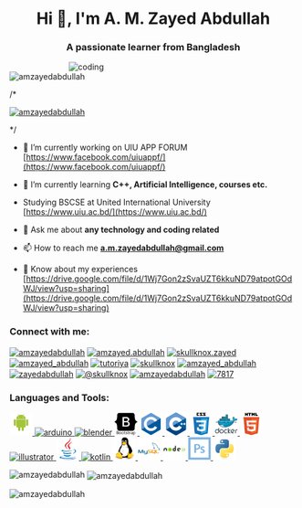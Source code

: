 <h1 align="center">Hi 👋, I'm A. M. Zayed Abdullah</h1>
<h3 align="center">A passionate learner from Bangladesh</h3>

<img align="right" alt="coding" width="400" src="https://media1.giphy.com/media/v1.Y2lkPTc5MGI3NjExMThrdTdpbDB4M2w5bzhqNmd4aGZ2eTZoZXJmYXkzdW9leWtpdW1ibiZlcD12MV9naWZzX3NlYXJjaCZjdD1n/qgQUggAC3Pfv687qPC/giphy.gif">

<p align="left"> <img src="https://komarev.com/ghpvc/?username=amzayedabdullah&label=Profile%20views&color=0e75b6&style=flat" alt="amzayedabdullah" /> </p>

/* <p align="left"> <a href="https://github.com/ryo-ma/github-profile-trophy"><img src="https://github-profile-trophy.vercel.app/?username=amzayedabdullah" alt="amzayedabdullah" /></a> </p> */

- 🔭 I’m currently working on UIU APP FORUM [https://www.facebook.com/uiuappf/](https://www.facebook.com/uiuappf/)

- 🌱 I’m currently learning **C++, Artificial Intelligence, courses etc.**

- Studying BSCSE at United International University [https://www.uiu.ac.bd/](https://www.uiu.ac.bd/)

- 💬 Ask me about **any technology and coding related**

- 📫 How to reach me **a.m.zayedabdullah@gmail.com**

- 📄 Know about my experiences [https://drive.google.com/file/d/1Wj7Gon2zSvaUZT6kkuND79atpotGOdWJ/view?usp=sharing](https://drive.google.com/file/d/1Wj7Gon2zSvaUZT6kkuND79atpotGOdWJ/view?usp=sharing)

<h3 align="left">Connect with me:</h3>
<p align="left">
<a href="https://linkedin.com/in/amzayedabdullah" target="blank"><img align="center" src="https://raw.githubusercontent.com/rahuldkjain/github-profile-readme-generator/master/src/images/icons/Social/linked-in-alt.svg" alt="amzayedabdullah" height="30" width="40" /></a>
<a href="https://fb.com/amzayed.abdullah" target="blank"><img align="center" src="https://raw.githubusercontent.com/rahuldkjain/github-profile-readme-generator/master/src/images/icons/Social/facebook.svg" alt="amzayed.abdullah" height="30" width="40" /></a>
<a href="https://instagram.com/skullknox.zayed" target="blank"><img align="center" src="https://raw.githubusercontent.com/rahuldkjain/github-profile-readme-generator/master/src/images/icons/Social/instagram.svg" alt="skullknox.zayed" height="30" width="40" /></a>
<a href="https://www.behance.net/amzayed_abdullah" target="blank"><img align="center" src="https://raw.githubusercontent.com/rahuldkjain/github-profile-readme-generator/master/src/images/icons/Social/behance.svg" alt="amzayed_abdullah" height="30" width="40" /></a>
<a href="https://www.youtube.com/c/tutoriya" target="blank"><img align="center" src="https://raw.githubusercontent.com/rahuldkjain/github-profile-readme-generator/master/src/images/icons/Social/youtube.svg" alt="tutoriya" height="30" width="40" /></a>
<a href="https://www.codechef.com/users/skullknox" target="blank"><img align="center" src="https://cdn.jsdelivr.net/npm/simple-icons@3.1.0/icons/codechef.svg" alt="skullknox" height="30" width="40" /></a>
<a href="https://www.hackerrank.com/amzayed_abdullah" target="blank"><img align="center" src="https://raw.githubusercontent.com/rahuldkjain/github-profile-readme-generator/master/src/images/icons/Social/hackerrank.svg" alt="amzayed_abdullah" height="30" width="40" /></a>
<a href="https://codeforces.com/profile/zayedabdullah" target="blank"><img align="center" src="https://raw.githubusercontent.com/rahuldkjain/github-profile-readme-generator/master/src/images/icons/Social/codeforces.svg" alt="zayedabdullah" height="30" width="40" /></a>
<a href="https://www.hackerearth.com/@skullknox" target="blank"><img align="center" src="https://raw.githubusercontent.com/rahuldkjain/github-profile-readme-generator/master/src/images/icons/Social/hackerearth.svg" alt="@skullknox" height="30" width="40" /></a>
<a href="https://auth.geeksforgeeks.org/user/amzayedabdullah" target="blank"><img align="center" src="https://raw.githubusercontent.com/rahuldkjain/github-profile-readme-generator/master/src/images/icons/Social/geeks-for-geeks.svg" alt="amzayedabdullah" height="30" width="40" /></a>
<a href="https://discord.gg/7817" target="blank"><img align="center" src="https://raw.githubusercontent.com/rahuldkjain/github-profile-readme-generator/master/src/images/icons/Social/discord.svg" alt="7817" height="30" width="40" /></a>
</p>

<h3 align="left">Languages and Tools:</h3>
<p align="left"> <a href="https://developer.android.com" target="_blank" rel="noreferrer"> <img src="https://raw.githubusercontent.com/devicons/devicon/master/icons/android/android-original-wordmark.svg" alt="android" width="40" height="40"/> </a> <a href="https://www.arduino.cc/" target="_blank" rel="noreferrer"> <img src="https://cdn.worldvectorlogo.com/logos/arduino-1.svg" alt="arduino" width="40" height="40"/> </a> <a href="https://www.blender.org/" target="_blank" rel="noreferrer"> <img src="https://download.blender.org/branding/community/blender_community_badge_white.svg" alt="blender" width="40" height="40"/> </a> <a href="https://getbootstrap.com" target="_blank" rel="noreferrer"> <img src="https://raw.githubusercontent.com/devicons/devicon/master/icons/bootstrap/bootstrap-plain-wordmark.svg" alt="bootstrap" width="40" height="40"/> </a> <a href="https://www.cprogramming.com/" target="_blank" rel="noreferrer"> <img src="https://raw.githubusercontent.com/devicons/devicon/master/icons/c/c-original.svg" alt="c" width="40" height="40"/> </a> <a href="https://www.w3schools.com/cpp/" target="_blank" rel="noreferrer"> <img src="https://raw.githubusercontent.com/devicons/devicon/master/icons/cplusplus/cplusplus-original.svg" alt="cplusplus" width="40" height="40"/> </a> <a href="https://www.w3schools.com/css/" target="_blank" rel="noreferrer"> <img src="https://raw.githubusercontent.com/devicons/devicon/master/icons/css3/css3-original-wordmark.svg" alt="css3" width="40" height="40"/> </a> <a href="https://www.docker.com/" target="_blank" rel="noreferrer"> <img src="https://raw.githubusercontent.com/devicons/devicon/master/icons/docker/docker-original-wordmark.svg" alt="docker" width="40" height="40"/> </a> <a href="https://www.w3.org/html/" target="_blank" rel="noreferrer"> <img src="https://raw.githubusercontent.com/devicons/devicon/master/icons/html5/html5-original-wordmark.svg" alt="html5" width="40" height="40"/> </a> <a href="https://www.adobe.com/in/products/illustrator.html" target="_blank" rel="noreferrer"> <img src="https://www.vectorlogo.zone/logos/adobe_illustrator/adobe_illustrator-icon.svg" alt="illustrator" width="40" height="40"/> </a> <a href="https://www.java.com" target="_blank" rel="noreferrer"> <img src="https://raw.githubusercontent.com/devicons/devicon/master/icons/java/java-original.svg" alt="java" width="40" height="40"/> </a> <a href="https://kotlinlang.org" target="_blank" rel="noreferrer"> <img src="https://www.vectorlogo.zone/logos/kotlinlang/kotlinlang-icon.svg" alt="kotlin" width="40" height="40"/> </a> <a href="https://www.linux.org/" target="_blank" rel="noreferrer"> <img src="https://raw.githubusercontent.com/devicons/devicon/master/icons/linux/linux-original.svg" alt="linux" width="40" height="40"/> </a> <a href="https://www.mysql.com/" target="_blank" rel="noreferrer"> <img src="https://raw.githubusercontent.com/devicons/devicon/master/icons/mysql/mysql-original-wordmark.svg" alt="mysql" width="40" height="40"/> </a> <a href="https://nodejs.org" target="_blank" rel="noreferrer"> <img src="https://raw.githubusercontent.com/devicons/devicon/master/icons/nodejs/nodejs-original-wordmark.svg" alt="nodejs" width="40" height="40"/> </a> <a href="https://www.photoshop.com/en" target="_blank" rel="noreferrer"> <img src="https://raw.githubusercontent.com/devicons/devicon/master/icons/photoshop/photoshop-line.svg" alt="photoshop" width="40" height="40"/> </a> <a href="https://www.python.org" target="_blank" rel="noreferrer"> <img src="https://raw.githubusercontent.com/devicons/devicon/master/icons/python/python-original.svg" alt="python" width="40" height="40"/> </a> </p>

<p><img align="left" src="https://github-readme-stats.vercel.app/api/top-langs?username=amzayedabdullah&show_icons=true&locale=en&layout=compact" alt="amzayedabdullah" /></p>

<p>&nbsp;<img align="center" src="https://github-readme-stats.vercel.app/api?username=amzayedabdullah&show_icons=true&locale=en" alt="amzayedabdullah" /></p>

<p><img align="center" src="https://github-readme-streak-stats.herokuapp.com/?user=amzayedabdullah&" alt="amzayedabdullah" /></p>

